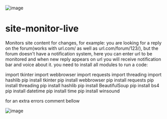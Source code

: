 ![image](https://github.com/MatikDiaz/site-monitor-live/assets/86210843/a3a7843d-1b73-461e-aad7-e396e8615cd3)

# site-monitor-live
Monitors site content for changes, for example: you are looking for a reply on the forum(works with url.com/ as well as url.com/forum/123/), but the forum doesn't have a notification system, here you can enter url to be monitored and when new reply appears on url you will receive notification bar and voice about it.
you need to install all modules to run a code:

import tkinter
import webbrowser
import requests
import threading
import hashlib
pip install tkinter
pip install webbrowser
pip install requests
pip install threading
pip install hashlib
pip install BeautifulSoup
pip install bs4
pip install datetime
pip install time
pip install winsound 

for an extra errors comment bellow


![image](https://github.com/MatikDiaz/site-monitor-live/assets/86210843/a3a7843d-1b73-461e-aad7-e396e8615cd3)




